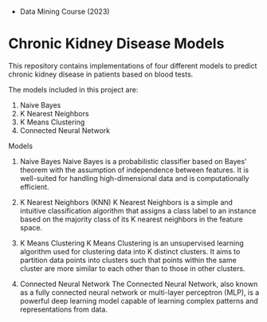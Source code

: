 * Data Mining Course (2023)
# Chronic Kidney Disease Models
This repository contains implementations of four different models to predict chronic kidney disease in patients based on blood tests.

The models included in this project are:

1. Naive Bayes
2. K Nearest Neighbors
3. K Means Clustering
4. Connected Neural Network

Models
1. Naive Bayes
Naive Bayes is a probabilistic classifier based on Bayes' theorem with the assumption of independence between features. It is well-suited for handling high-dimensional data and is computationally efficient.

2. K Nearest Neighbors (KNN)
K Nearest Neighbors is a simple and intuitive classification algorithm that assigns a class label to an instance based on the majority class of its K nearest neighbors in the feature space.

3. K Means Clustering
K Means Clustering is an unsupervised learning algorithm used for clustering data into K distinct clusters. It aims to partition data points into clusters such that points within the same cluster are more similar to each other than to those in other clusters.

4. Connected Neural Network
The Connected Neural Network, also known as a fully connected neural network or multi-layer perceptron (MLP), is a powerful deep learning model capable of learning complex patterns and representations from data.
